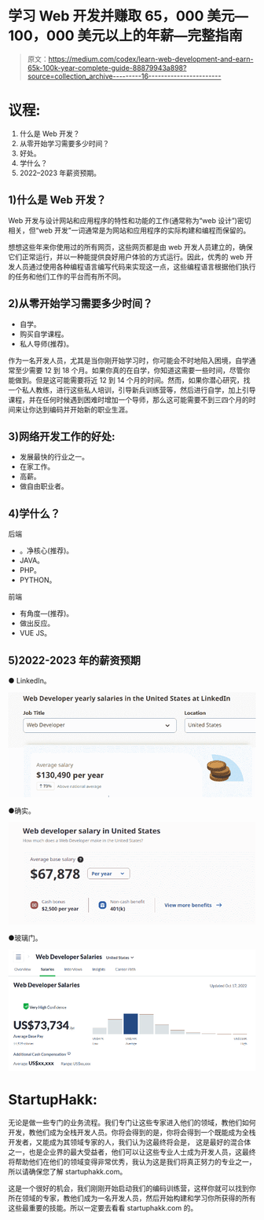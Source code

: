 # 学习 Web 开发并赚取 65，000 美元—100，000 美元以上的年薪—完整指南

> 原文：<https://medium.com/codex/learn-web-development-and-earn-65k-100k-year-complete-guide-88879943a898?source=collection_archive---------16----------------------->

# 议程:

1.  什么是 Web 开发？
2.  从零开始学习需要多少时间？
3.  好处。
4.  学什么？
5.  2022–2023 年薪资预期。

## 1)什么是 Web 开发？

Web 开发与设计网站和应用程序的特性和功能的工作(通常称为“web 设计”)密切相关，但“web 开发”一词通常是为网站和应用程序的实际构建和编程而保留的。

想想这些年来你使用过的所有网页，这些网页都是由 web 开发人员建立的，确保它们正常运行，并以一种能提供良好用户体验的方式运行。因此，优秀的 web 开发人员通过使用各种编程语言编写代码来实现这一点，这些编程语言根据他们执行的任务和他们工作的平台而有所不同。

## 2)从零开始学习需要多少时间？

*   自学。
*   购买自学课程。
*   私人导师(推荐)。

作为一名开发人员，尤其是当你刚开始学习时，你可能会不时地陷入困境，自学通常至少需要 12 到 18 个月。如果你真的在自学，你知道这需要一些时间，尽管你能做到。但是这可能需要将近 12 到 14 个月的时间。然而，如果你潜心研究，找一个私人教练，进行这些私人培训，引导新兵训练营等，然后进行自学，加上引导课程，并在任何时候遇到困难时增加一个导师，那么这可能需要不到三四个月的时间来让你达到编码并开始新的职业生涯。

## 3)网络开发工作的好处:

*   发展最快的行业之一。
*   在家工作。
*   高薪。
*   做自由职业者。

## 4)学什么？

后端

*   。净核心(推荐)。
*   JAVA。
*   PHP。
*   PYTHON。

前端

*   有角度—(推荐)。
*   做出反应。
*   VUE JS。

## 5)2022-2023 年的薪资预期

● LinkedIn。

![](img/b0653c66500ce3bcde7743901e1d8079.png)

●确实。

![](img/dd28c9ab61d4febc838fce294c98ccb6.png)

●玻璃门。

![](img/a894ba3e8d1c755f9b9172a07bfead46.png)

# StartupHakk:

无论是做一些专门的业务流程。我们专门让这些专家进入他们的领域，教他们如何开发，教他们成为全栈开发人员。你将会得到的是，你将会得到一个既能成为全栈开发者，又能成为其领域专家的人，我们认为这最终将会是， 这是最好的混合体之一，也是企业界的最大受益者，他们可以让这些专业人士成为开发人员，这最终将帮助他们在他们的领域变得非常优秀，我认为这是我们将真正努力的专业之一，所以请确保您了解 startuphakk.com。

这是一个很好的机会，我们刚刚开始启动我们的编码训练营，这样你就可以找到你所在领域的专家，教他们成为一名开发人员，然后开始构建和学习你所获得的所有这些最重要的技能。所以一定要去看看 startuphakk.com 的。